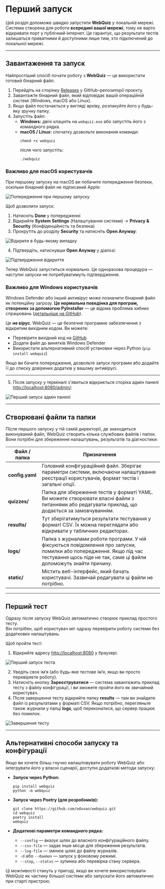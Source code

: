# Перший запуск

Цей розділ допоможе швидко запустити **WebQuiz** у локальній мережі.  
Система створена для роботи **всередині вашої мережі**, тому не варто відкривати порт у публічний інтернет. Це гарантує, що результати тестів залишаться приватними й доступними лише тим, хто підключений до локальної мережі.

---

## Завантаження та запуск

Найпростіший спосіб почати роботу з **WebQuiz** — це використати готовий бінарний файл.

1. Перейдіть на сторінку [Releases](https://github.com/oduvan/webquiz/releases) у GitHub-репозиторії проєкту.  
2. Завантажте бінарний файл, який відповідає вашій операційній системі (Windows, macOS або Linux).  
3. Якщо файл постачається у вигляді архіву, розпакуйте його у будь-яку зручну папку.  
4. Запустіть файл:
   - **Windows:** двічі клацніть на `webquiz.exe` або запустіть його з командного рядка.  
   - **macOS / Linux:** спочатку дозвольте виконання команди:
     ```
     chmod +x webquiz
     ```
     після чого запустіть:
     ```
     ./webquiz
     ```

### Важливо для macOS користувачів

При першому запуску на macOS ви побачите попередження безпеки, оскільки бінарний файл не підписаний Apple:

![Попередження при першому запуску](../imgs/mac_first_launch.png)

Щоб дозволити запуск:

1. Натисніть **Done** у попередженні
2. Відкрийте **System Settings** (Налаштування системи) → **Privacy & Security** (Конфіденційність та безпека)
3. Прокрутіть до розділу **Security** та натисніть **Open Anyway**:

![Відкрити в будь-якому випадку](../imgs/mac_open_anyway.png)

4. Підтвердіть, натиснувши **Open Anyway** у діалозі:

![Підтвердження відкриття](../imgs/mac_open_anyway_2.png)

Тепер WebQuiz запуститься нормально. Це одноразова процедура — наступні запуски не потребуватимуть підтвердження.

### Важливо для Windows користувачів

Windows Defender або інший антивірус може позначити бінарний файл як потенційну загрозу. **Це нормальна поведінка для програм, створених за допомогою PyInstaller** — це відома проблема хибних спрацювань ([детальніше на GitHub](https://github.com/pyinstaller/pyinstaller/issues/6754)).

Це **не вірус**. WebQuiz — це безпечне програмне забезпечення з відкритим вихідним кодом. Ви можете:
- Перевірити вихідний код на [GitHub](https://github.com/oduvan/webquiz)
- Додати файл до винятків Windows Defender
- Використати альтернативний спосіб установки через Python (`pip install webquiz`)

Якщо ви бачите попередження, дозвольте запуск програми або додайте її до списку довірених додатків у вашому антивірусі.

---

5. Після запуску у терміналі з'явиться відкриється сторіка адмін панелі [http://localhost:8080/admin/](http://localhost:8080/admin/):

![Перший запуск адмін панелі](../imgs/first_admin.png)

---

## Створювані файли та папки

Після першого запуску у тій самій директорії, де знаходиться виконуваний файл, WebQuiz створить кілька службових файлів і папок. Вони потрібні для збереження налаштувань, результатів та діагностики:

| Файл / папка | Призначення |
|---------------|--------------|
| **config.yaml** | Головний конфігураційний файл. Зберігає параметри системи, включаючи налаштування реєстрації користувачів, формат тестів і загальні опції. |
| **quizzes/** | Папка для збереження тестів у форматі YAML. Ви можете створювати власні файли з питаннями або редагувати приклад, що додається за замовчуванням. |
| **results/** | Тут зберігатимуться результати тестування у форматі CSV. Їх можна переглядати або відкривати у табличних редакторах. |
| **logs/** | Папка з журналами роботи програми. У ній фіксуються повідомлення про запуски, помилки або попередження. Якщо під час тестування щось піде не так, саме ці файли допоможуть знайти причину. |
| **static/** | Містить веб-інтерфейс, який бачать користувачі. Зазвичай редагувати ці файли не потрібно. |

---

## Перший тест

Одразу після запуску WebQuiz автоматично створює приклад простого тесту.  
Він потрібен, щоб користувач міг одразу перевірити роботу системи без додаткових налаштувань.

Щоб пройти тест:

1. Відкрийте адресу [http://localhost:8080](http://localhost:8080) у браузері.

![Перший запуск теста](../imgs/reg_default_test.png)

2. Уведіть своє ім’я (або будь-яке тестове ім’я, якщо ви просто перевіряєте роботу).  
3. Натисніть кнопку **Зареєструватися** — система завантажить приклад тесту з файлу конфігурації, і ви зможете пройти його як звичайний користувач.  
4. Після завершення тесту відкрийте папку **results** — там ви знайдете файл із результатами у форматі CSV. Якщо потрібно, перегляньте також журнали у папці **logs**, щоб переконатися, що сервер працює без помилок.

![Завершення тесту](../imgs/reg_default_test.png)

---

## Альтернативні способи запуску та конфігурації

Якщо ви хочете більш гнучко налаштовувати роботу WebQuiz або інтегрувати його у власні сценарії, доступні додаткові методи запуску:

- **Запуск через Python:**
  ```
  pip install webquiz
  python -m webquiz
  ```

- **Запуск через Poetry (для розробників):**
  ```
  git clone https://github.com/oduvan/webquiz.git
  cd webquiz
  poetry install
  webquiz
  ```

- **Додаткові параметри командного рядка:**
  - `--config` — вказує шлях до власного конфігураційного файлу.  
  - `--csv-file` — задає інше місце для збереження результатів.  
  - `--log-file` — змінює шлях до файлу журналів.  
  - `-d` або `--daemon` — запуск у фоновому режимі.  
  - `--stop`, `--status` — зупинка або перевірка стану сервера.

Ці можливості стануть у пригоді, якщо ви хочете використовувати WebQuiz як частину більшої системи або запускати його автоматично при старті пристрою.
